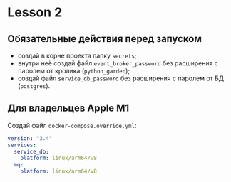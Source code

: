 # Lesson 2

## Обязательные действия перед запуском

- создай в корне проекта папку `secrets`;
- внутри неё создай файл `event_broker_password` без расширения с паролем от кролика (`python_garden`);
- создай файл `service_db_password` без расширения с паролем от БД (`postgres`).

## Для владельцев Apple M1

Создай файл `docker-compose.override.yml`:

```yaml
version: "3.4"
services:
  service_db:
    platform: linux/arm64/v8
  mq:
    platform: linux/arm64/v8
```
